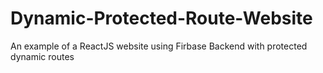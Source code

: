 # Dynamic-Protected-Route-Website
An example of a ReactJS website using Firbase Backend with protected dynamic routes
